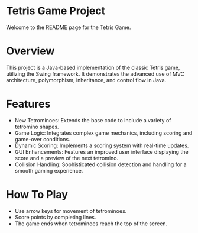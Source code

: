# Tetris Game Project
Welcome to the README page for the Tetris Game.
# Overview
This project is a Java-based implementation of the classic Tetris game, utilizing the Swing framework. It demonstrates the advanced use of MVC architecture, polymorphism, inheritance, and control flow in Java.
# Features
- New Tetrominoes: Extends the base code to include a variety of tetromino shapes.
- Game Logic: Integrates complex game mechanics, including scoring and game-over conditions.
- Dynamic Scoring: Implements a scoring system with real-time updates.
- GUI Enhancements: Features an improved user interface displaying the score and a preview of the next tetromino.
- Collision Handling: Sophisticated collision detection and handling for a smooth gaming experience.
# How To Play
- Use arrow keys for movement of tetrominoes.
- Score points by completing lines.
- The game ends when tetrominoes reach the top of the screen.
